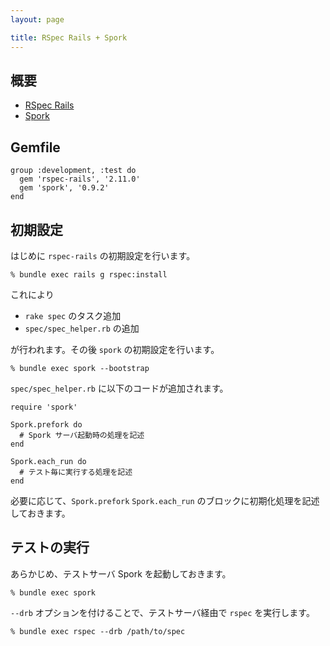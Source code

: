 ```yaml
---
layout: page

title: RSpec Rails + Spork
---
```

## 概要

* [RSpec Rails](https://github.com/rspec/rspec-rails)
* [Spork](https://github.com/sporkrb/spork)

## Gemfile

    group :development, :test do
      gem 'rspec-rails', '2.11.0'
      gem 'spork', '0.9.2'
    end

## 初期設定

はじめに `rspec-rails` の初期設定を行います。

    % bundle exec rails g rspec:install

これにより

* `rake spec` のタスク追加
* `spec/spec_helper.rb` の追加

が行われます。その後 `spork` の初期設定を行います。

    % bundle exec spork --bootstrap

`spec/spec_helper.rb` に以下のコードが追加されます。

    require 'spork'

    Spork.prefork do
      # Spork サーバ起動時の処理を記述
    end

    Spork.each_run do
      # テスト毎に実行する処理を記述
    end

必要に応じて、`Spork.prefork` `Spork.each_run` のブロックに初期化処理を記述しておきます。

## テストの実行

あらかじめ、テストサーバ Spork を起動しておきます。

    % bundle exec spork

`--drb` オプションを付けることで、テストサーバ経由で `rspec` を実行します。

    % bundle exec rspec --drb /path/to/spec

